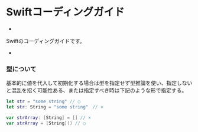 # Swiftコーディングガイド
-
Swiftのコーディングガイドです。

-

### 型について
基本的に値を代入して初期化する場合は型を指定せず型推論を使い、指定しないと混乱を招く可能性ある、または指定すべき時は下記のような形で指定する。

```swift
let str = "some string" // ◯
let str: String = "some string"　// ×

var strArray: [String] = [] // ×
var strArray = [String]() // ◯
```